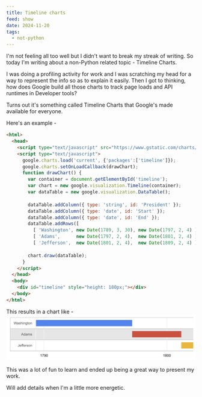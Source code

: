 ```yaml
---
title: Timeline charts
feed: show
date: 2024-11-20
tags:
  - not-python
---
```


I'm not feeling all too well but I didn't want to break my streak of writing. So today I'm writing about a non-Python related topic - Timeline Charts. 

I was doing a profiling activity for work and I was scratching my head for a way to represent the info so as to explain it easily.  Then I got to thinking, how does Google build all those charts to track page loads and API runtimes in Developer tools?

Turns out it's something called Timeline Charts that Google's made available for everyone. 

Here's an example - 

```html
<html>
  <head>
    <script type="text/javascript" src="https://www.gstatic.com/charts/loader.js"></script>
    <script type="text/javascript">
      google.charts.load('current', {'packages':['timeline']});
      google.charts.setOnLoadCallback(drawChart);
      function drawChart() {
        var container = document.getElementById('timeline');
        var chart = new google.visualization.Timeline(container);
        var dataTable = new google.visualization.DataTable();

        dataTable.addColumn({ type: 'string', id: 'President' });
        dataTable.addColumn({ type: 'date', id: 'Start' });
        dataTable.addColumn({ type: 'date', id: 'End' });
        dataTable.addRows([
          [ 'Washington', new Date(1789, 3, 30), new Date(1797, 2, 4) ],
          [ 'Adams',      new Date(1797, 2, 4),  new Date(1801, 2, 4) ],
          [ 'Jefferson',  new Date(1801, 2, 4),  new Date(1809, 2, 4) ]]);

        chart.draw(dataTable);
      }
    </script>
  </head>
  <body>
    <div id="timeline" style="height: 180px;"></div>
  </body>
</html>
```

This results in a chart like - 
![Alt Text](/assets/img/non-python/chart.png)

This was a lot of fun to learn and ended up being a great way to present my work. 

Will add details when I'm a little more energetic. 